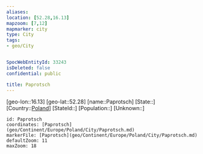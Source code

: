 ```yaml
---
aliases: 
location: [52.28,16.13]
mapzoom: [7,12] 
mapmarker: city 
type: City
tags:
- geo/City


SpocWebEntityId: 33243
isDeleted: false
confidential: public

title: Paprotsch
---
```

[geo-lon::16.13]
[geo-lat::52.28]
[name::Paprotsch]
[State::]
[Country::[Poland](geo/Continent/Europe/Poland.md)]
[StateId::]
[Population::]
[Unknown::]


```leaflet
id: Paprotsch
coordinates: [Paprotsch](geo/Continent/Europe/Poland/City/Paprotsch.md)
markerFile: [Paprotsch](geo/Continent/Europe/Poland/City/Paprotsch.md)
defaultZoom: 11 
maxZoom: 18
```


